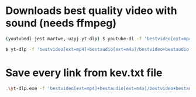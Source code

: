 # Downloads best quality video with sound (needs ffmpeg)

```sh
(youtubedl jest martwe, uzyj yt-dlp) $ youtube-dl -f 'bestvideo[ext=mp4]+bestaudio[ext=m4a]/bestvideo+bestaudio' --merge-output-format mp4 'http://www.youtube.com/watch?v=P9pzm5b6FFY'
```

```sh
$ yt-dlp -f 'bestvideo[ext=mp4]+bestaudio[ext=m4a]/bestvideo+bestaudio' --merge-output-format mp4 'http://www.youtube.com/watch?v=P9pzm5b6FFY'
```

# Save every link from kev.txt file
```sh
.\yt-dlp.exe -f 'bestvideo[ext=mp4]+bestaudio[ext=m4a]/bestvideo+bestaudio' --merge-output-format mp4 -a kev.txt
```

